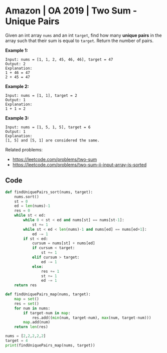 # Amazon | OA 2019 | Two Sum - Unique Pairs

Given an int array `nums` and an int `target`, find how many **unique pairs** in the array such that their sum is equal to `target`. Return the number of pairs.



**Example 1:**



```
Input: nums = [1, 1, 2, 45, 46, 46], target = 47
Output: 2
Explanation:
1 + 46 = 47
2 + 45 = 47
```



**Example 2:**



```
Input: nums = [1, 1], target = 2
Output: 1
Explanation:
1 + 1 = 2
```



**Example 3:**



```
Input: nums = [1, 5, 1, 5], target = 6
Output: 1
Explanation:
[1, 5] and [5, 1] are considered the same.
```



Related problems:



- https://leetcode.com/problems/two-sum
- https://leetcode.com/problems/two-sum-ii-input-array-is-sorted



## Code

```python
def findUniquePairs_sort(nums, target):
    nums.sort()
    st = 0
    ed = len(nums)-1
    res = 0
    while st < ed:
        while 0 < st < ed and nums[st] == nums[st-1]:
            st += 1
        while st < ed < len(nums)-1 and nums[ed] == nums[ed+1]:
            ed -= 1
        if st < ed:
            cursum = nums[st] + nums[ed]
            if cursum < target:
                st += 1
            elif cursum > target:
                ed -= 1
            else:
                res += 1
                st += 1
                ed -= 1
    return res

def findUniquePairs_map(nums, target):
    map = set()
    res = set()
    for num in nums:
        if target-num in map:
            res.add((min(num, target-num), max(num, target-num)))
        map.add(num)
    return len(res)

nums = [2,2,2,2,2]
target = 4
print(findUniquePairs_map(nums, target))
```

